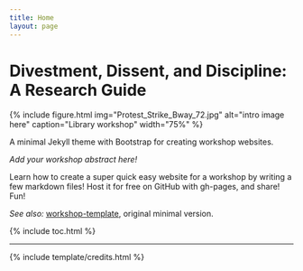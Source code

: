 ```yaml
---
title: Home
layout: page
---
```


# Divestment, Dissent, and Discipline: A Research Guide

{% include figure.html img="Protest_Strike_Bway_72.jpg" alt="intro image here" caption="Library workshop" width="75%" %}

A minimal Jekyll theme with Bootstrap for creating workshop websites.

*Add your workshop abstract here!*

Learn how to create a super quick easy website for a workshop by writing a few markdown files! 
Host it for free on GitHub with gh-pages, and share!
Fun!

*See also:* [workshop-template](https://evanwill.github.io/workshop-template/), original minimal version.

{% include toc.html %}

------

{% include template/credits.html %}
